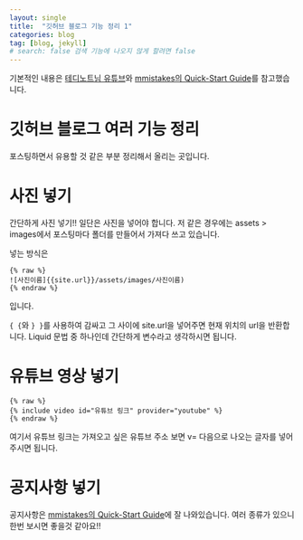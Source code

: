```yaml
---
layout: single
title:  "깃허브 블로그 기능 정리 1"
categories: blog
tag: [blog, jekyll]
# search: false 검색 기능에 나오지 않게 할려면 false
---
```


기본적인 내용은 [테디노트님 유튜브](https://www.youtube.com/@teddynote)와 [mmistakes의 Quick-Start Guide](https://mmistakes.github.io/minimal-mistakes/docs/quick-start-guide/)를 참고했습니다.

# 깃허브 블로그 여러 기능 정리
포스팅하면서 유용할 것 같은 부분 정리해서 올리는 곳입니다.

# 사진 넣기

간단하게 사진 넣기!!
일단은 사진을 넣어야 합니다. 저 같은 경우에는 assets > images에서 포스팅마다 폴더를 만들어서 가져다 쓰고 있습니다.

넣는 방식은
```
{% raw %}
![사진이름]{{site.url}}/assets/images/사진이름)
{% endraw %}
```
입니다. 

`{ {`와 `} }`를 사용하여 감싸고 그 사이에 site.url을 넣어주면 현재 위치의 url을 반환합니다. Liquid 문법 중 하나인데 간단하게 변수라고 생각하시면 됩니다.

# 유튜브 영상 넣기

```
{% raw %}
{% include video id="유튜브 링크" provider="youtube" %}
{% endraw %}
```
여기서 유튜브 링크는 가져오고 싶은 유튜브 주소 보면 v= 다음으로 나오는 글자를 넣어주시면 됩니다.

# 공지사항 넣기

공지사항은 [mmistakes의 Quick-Start Guide](https://mmistakes.github.io/minimal-mistakes/docs/utility-classes/#notices)에 잘 나와있습니다. 여러 종류가 있으니 한번 보시면 좋을것 같아요!!

